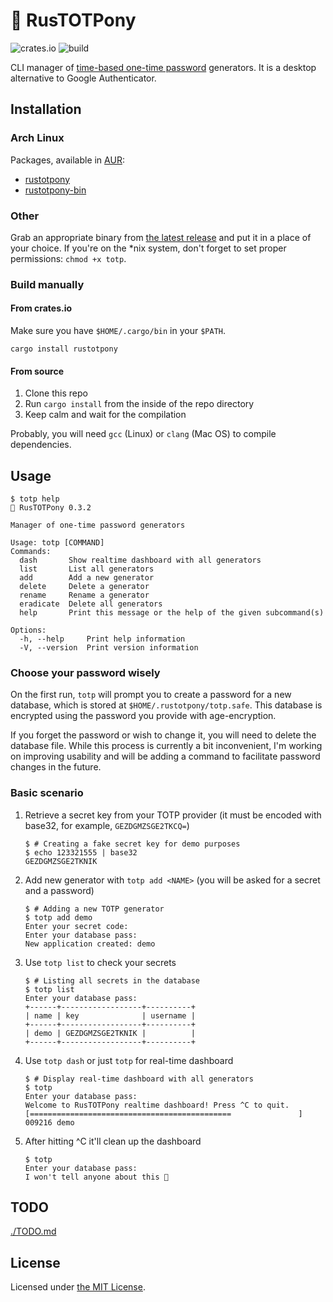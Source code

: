 # 🐴 RusTOTPony

![crates.io](https://img.shields.io/crates/v/rustotpony.svg)
![build](https://github.com/zebradil/rustotpony/workflows/build/badge.svg)

CLI manager of [time-based one-time password](https://en.wikipedia.org/wiki/Time-based_One-time_Password_algorithm) generators.
It is a desktop alternative to Google Authenticator.

## Installation

### Arch Linux

Packages, available in [AUR](https://aur.archlinux.org/):

- [rustotpony](https://aur.archlinux.org/packages/rustotpony/)
- [rustotpony-bin](https://aur.archlinux.org/packages/rustotpony-bin/)

### Other

Grab an appropriate binary from [the latest release](https://github.com/Zebradil/rustotpony/releases/latest) and put it
in a place of your choice. If you're on the \*nix system, don't forget to set proper permissions: `chmod +x totp`.

### Build manually

#### From crates.io

Make sure you have `$HOME/.cargo/bin` in your `$PATH`.

```shell
cargo install rustotpony
```

#### From source

1. Clone this repo
1. Run `cargo install` from the inside of the repo directory
1. Keep calm and wait for the compilation

Probably, you will need `gcc` (Linux) or `clang` (Mac OS) to compile dependencies.

## Usage

```text
$ totp help
🐴 RusTOTPony 0.3.2

Manager of one-time password generators

Usage: totp [COMMAND]
Commands:
  dash       Show realtime dashboard with all generators
  list       List all generators
  add        Add a new generator
  delete     Delete a generator
  rename     Rename a generator
  eradicate  Delete all generators
  help       Print this message or the help of the given subcommand(s)

Options:
  -h, --help     Print help information
  -V, --version  Print version information
```

### Choose your password wisely

On the first run, `totp` will prompt you to create a password for a new database, which is stored at `$HOME/.rustotpony/totp.safe`.
This database is encrypted using the password you provide with age-encryption.

If you forget the password or wish to change it, you will need to delete the database file.
While this process is currently a bit inconvenient,
I'm working on improving usability and will be adding a command to facilitate password changes in the future.

### Basic scenario

1. Retrieve a secret key from your TOTP provider (it must be encoded with base32, for example, `GEZDGMZSGE2TKCQ=`)

   ```shell
   $ # Creating a fake secret key for demo purposes
   $ echo 123321555 | base32
   GEZDGMZSGE2TKNIK
   ```

1. Add new generator with `totp add <NAME>` (you will be asked for a secret and a password)

   ```shell
   $ # Adding a new TOTP generator
   $ totp add demo
   Enter your secret code:
   Enter your database pass:
   New application created: demo
   ```

1. Use `totp list` to check your secrets

   ```shell
   $ # Listing all secrets in the database
   $ totp list
   Enter your database pass:
   +------+------------------+----------+
   | name | key              | username |
   +------+------------------+----------+
   | demo | GEZDGMZSGE2TKNIK |          |
   +------+------------------+----------+
   ```

1. Use `totp dash` or just `totp` for real-time dashboard

   ```shell
   $ # Display real-time dashboard with all generators
   $ totp
   Enter your database pass:
   Welcome to RusTOTPony realtime dashboard! Press ^C to quit.
   [=============================================               ]
   009216 demo
   ```

1. After hitting ^C it'll clean up the dashboard

   ```shell
   $ totp
   Enter your database pass:
   I won't tell anyone about this 🤫
   ```

## TODO

[./TODO.md](./TODO.md)

## License

Licensed under [the MIT License][MIT License].

[MIT License]: https://github.com/zebradil/rustotpony/blob/master/LICENSE
